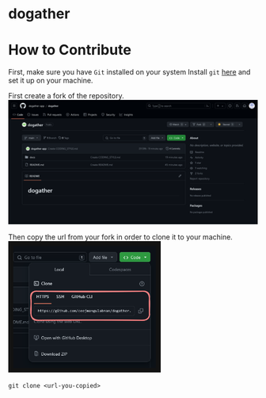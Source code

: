 # dogather

# How to Contribute
First, make sure you have `Git` installed on your system
Install `git` [here](https://git-scm.com/downloads) and set it up on your machine.

First create a fork of the repository.
![fork-repo](./docs/images/fork-repo.png)

Then copy the url from your fork in order to clone it to your machine.
![clone-repo](./docs/images/clone-repo.png)

`git clone <url-you-copied>`
